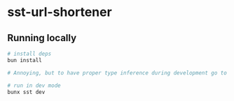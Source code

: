 # sst-url-shortener

## Running locally

```bash
# install deps
bun install

# Annoying, but to have proper type inference during development go to `index.ts` and change `"../../../.sst/platform/*` imports to `./.sst/platform/*`. Don't commit this change

# run in dev mode
bunx sst dev
```
